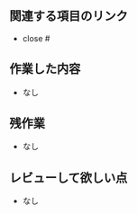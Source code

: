<!-- GitHub Copilot コードレビューへの指示: このプルリクエストをレビューし、コメントする際は日本語でお願いします。 -->


<!-- 通常の実装やドキュメント作成などのMRテンプレート -->
## 関連する項目のリンク
* close #

## 作業した内容
* なし

## 残作業
* なし

## レビューして欲しい点
* なし

